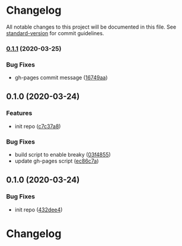 # Changelog

All notable changes to this project will be documented in this file. See [standard-version](https://github.com/conventional-changelog/standard-version) for commit guidelines.

### [0.1.1](https://github.com/teamnovu/vue-breaky/compare/v0.1.0...v0.1.1) (2020-03-25)


### Bug Fixes

* gh-pages commit message ([16749aa](https://github.com/teamnovu/vue-breaky/commit/16749aa69d6c80a371b5363a61271d47f5ddf506))

## 0.1.0 (2020-03-24)


### Features

* init repo ([c7c37a8](https://github.com/teamnovu/vue-breaky/commit/c7c37a8d31fc8994946e6465a7b4ff1b4939a2fe))


### Bug Fixes

* build script to enable breaky ([03f4855](https://github.com/teamnovu/vue-breaky/commit/03f4855deb0825dd636ccf1528397670b49de9e3))
* update gh-pages script ([ec86c7a](https://github.com/teamnovu/vue-breaky/commit/ec86c7ab42f8e322453bc7e5b28c0c7c307f8fb4))

## 0.1.0 (2020-03-24)


### Bug Fixes

* init repo ([432dee4](https://github.com/teamnovu/vue-breaky-core/commit/432dee419c19bf602540ce11765a09025d05b4f0))

# Changelog
